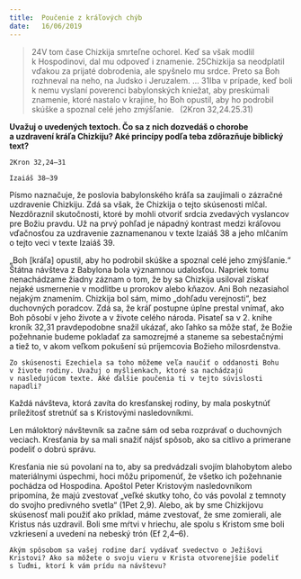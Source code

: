 ```yaml
---
title:  Poučenie z kráľových chýb
date:   16/06/2019
---
```


> <p></p>
> 24V tom čase Chizkija smrteľne ochorel. Keď sa však modlil k Hospodinovi, dal mu odpoveď i znamenie. 25Chizkija sa neodplatil vďakou za prijaté dobrodenia, ale spyšnelo mu srdce. Preto sa Boh rozhneval na neho, na Judsko i Jeruzalem. ... 31Iba v prípade, keď boli k nemu vyslaní poverenci babylonských kniežat, aby preskúmali znamenie, ktoré nastalo v krajine, ho Boh opustil, aby ho podrobil skúške a spoznal celé jeho zmýšľanie.  (2Kron 32,24.25.31)

**Uvažuj o uvedených textoch. Čo sa z nich dozvedáš o chorobe a uzdravení kráľa Chizkiju? Aké princípy podľa teba zdôrazňuje biblický text?**

`2Kron 32,24–31`

`Izaiáš 38–39`

Písmo naznačuje, že poslovia babylonského kráľa sa zaujímali o zázračné uzdravenie Chizkiju. Zdá sa však, že Chizkija o tejto skúsenosti mlčal. Nezdôraznil skutočnosti, ktoré by mohli otvoriť srdcia zvedavých vyslancov pre Božiu pravdu. Už na prvý pohľad je nápadný kontrast medzi kráľovou vďačnosťou za uzdravenie zaznamenanou v texte Izaiáš 38 a jeho mlčaním o tejto veci v texte Izaiáš 39.

„Boh [kráľa] opustil, aby ho podrobil skúške a spoznal celé jeho zmýšľanie.“ Štátna návšteva z Babylona bola významnou udalosťou. Napriek tomu nenachádzame žiadny záznam o tom, že by sa Chizkija usiloval získať nejaké usmernenie v modlitbe u prorokov alebo kňazov. Ani Boh nezasiahol nejakým znamením. Chizkija bol sám, mimo „dohľadu verejnosti“, bez duchovných poradcov. Zdá sa, že kráľ postupne úplne prestal vnímať, ako Boh pôsobí v jeho živote a v živote celého národa. Pisateľ sa v 2. knihe kroník 32,31 pravdepodobne snažil ukázať, ako ľahko sa môže stať, že Božie požehnanie budeme pokladať za samozrejmé a staneme sa sebestačnými a tiež to, v akom veľkom pokušení sú príjemcovia Božieho milosrdenstva.

`Zo skúsenosti Ezechiela sa toho môžeme veľa naučiť o oddanosti Bohu v živote rodiny. Uvažuj o myšlienkach, ktoré sa nachádzajú v nasledujúcom texte. Aké ďalšie poučenia ti v tejto súvislosti napadli?`

Každá návšteva, ktorá zavíta do kresťanskej rodiny, by mala poskytnúť príležitosť stretnúť sa s Kristovými nasledovníkmi.

Len máloktorý návštevník sa začne sám od seba rozprávať o duchovných veciach. Kresťania by sa mali snažiť nájsť spôsob, ako sa citlivo a primerane podeliť o dobrú správu.

Kresťania nie sú povolaní na to, aby sa predvádzali svojím blahobytom alebo materiálnymi úspechmi, hoci môžu pripomenúť, že všetko ich požehnanie pochádza od Hospodina. Apoštol Peter Kristovým nasledovníkom pripomína, že majú zvestovať „veľké skutky toho, čo vás povolal z temnoty do svojho predivného svetla“ (1Pet 2,9). Alebo, ak by sme Chizkijovu skúsenosť mali použiť ako príklad, máme zvestovať, že sme zomierali, ale Kristus nás uzdravil. Boli sme mŕtvi v hriechu, ale spolu s Kristom sme boli vzkriesení a uvedení na nebeský trón (Ef 2,4–6).

`Akým spôsobom sa vašej rodine darí vydávať svedectvo o Ježišovi Kristovi? Ako sa môžete o svoju vieru v Krista otvorenejšie podeliť s ľuďmi, ktorí k vám prídu na návštevu?`